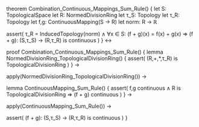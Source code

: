 theorem Combination_Continuous_Mappings_Sum_Rule() {
  let S: TopologicalSpace
  let R: NormedDivisionRing
  let τ_S: Topology
  let τ_R: Topology
  let f,g: ContinuousMapping(S → R)
  let norm: R → ℝ
  
  assert(
    τ_R = InducedTopology(norm) ∧
    ∀x ∈ S: (f + g)(x) = f(x) + g(x) ⇒
    (f + g): (S,τ_S) → (R,τ_R) is continuous
  )
} ↔

proof Combination_Continuous_Mappings_Sum_Rule() {
  lemma NormedDivisionRing_TopologicalDivisionRing() {
    assert(
      (R,+,*,τ_R) is TopologicalDivisionRing
    )
  } →
  
  apply(NormedDivisionRing_TopologicalDivisionRing()) →
  
  lemma ContinuousMapping_Sum_Rule() {
    assert(
      f,g continuous ∧ 
      R is TopologicalDivisionRing ⇒
      (f + g) continuous
    )
  } →
  
  apply(ContinuousMapping_Sum_Rule()) →
  
  assert(
    (f + g): (S,τ_S) → (R,τ_R) is continuous
  )
}